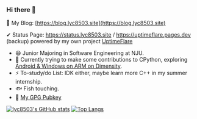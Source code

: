### Hi there 👋

 💬 My Blog: [https://blog.lyc8503.site](https://blog.lyc8503.site)
 
 ✔ Status Page: https://status.lyc8503.site / https://uptimeflare.pages.dev (backup) powered by my own project [UptimeFlare](https://github.com/lyc8503/UptimeFlare)

<!--The START and END comments below are used in scripts at https://lyc8503.site/ -->

<!--START-->
- 😄 Junior Majoring in Software Engineering at NJU.
- 🔭 Currently trying to make some contributions to CPython, exploring [Android & Windows on ARM on Dimensity](https://blog.lyc8503.site/post/android-kvm-on-mediatek/).
- ⚡ To-study/do List: IDK either, maybe learn more C++ in my summer internship.
- 🐟 Fish touching.<!--END-->
- 🔑 [My GPG Pubkey](https://github.com/lyc8503/lyc8503/blob/main/lyc8503_gpg_public.key)

[![lyc8503's GitHub stats](https://github-readme-stats-git-master-lyc8503.vercel.app/api?username=lyc8503&layout=compact&show_icons=true&number_format=long)](https://github.com/anuraghazra/github-readme-stats)
[![Top Langs](https://github-readme-stats-git-master-lyc8503.vercel.app/api/top-langs/?username=lyc8503&layout=compact&exclude_repo=nju-ics-2020-spring-nemu)](https://github.com/anuraghazra/github-readme-stats)

<!--
**lyc8503/lyc8503** is a ✨ _special_ ✨ repository because its `README.md` (this file) appears on your GitHub profile.

Here are some ideas to get you started:

- 🔭 I’m currently working on ...
- 🌱 I’m currently learning ...
- 👯 I’m looking to collaborate on ...
- 🤔 I’m looking for help with ...
- 💬 Ask me about ...
- 📫 How to reach me: ...
- 😄 Pronouns: ...
- ⚡ Fun fact: ...
-->

<!--
### Some Interesting Toys

[![DNet](https://github-readme-stats.vercel.app/api/pin/?username=lyc8503&repo=DNet-core)](https://github.com/lyc8503/DNet-core)
[![jjvm](https://github-readme-stats.vercel.app/api/pin/?username=lyc8503&repo=jjvm)](https://github.com/lyc8503/jjvm)
[![bfjit](https://github-readme-stats.vercel.app/api/pin/?username=lyc8503&repo=BrainfuckJIT)](https://github.com/lyc8503/BrainfuckJIT)
[![lycOS](https://github-readme-stats.vercel.app/api/pin/?username=lyc8503&repo=lycOS)](https://github.com/lyc8503/lycOS)
-->
